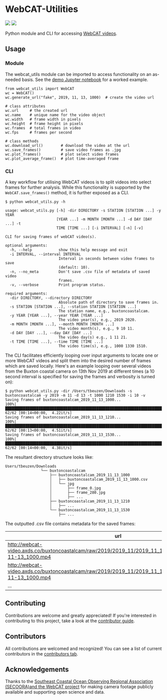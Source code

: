 # WebCAT-Utilities

![](https://img.shields.io/badge/-UNCG-blue)
![](https://img.shields.io/badge/-DAISY-yellow)

Python module and CLI for accessing [WebCAT videos](https://secoora.org/webcat/).

## Usage

### Module

The webcat_utils module can be imported to access functionality on an as-needed basis. See the [demo Jupyter notebook](notebooks/webcat_utils_demo.ipynb) for a worked example.

```{python}
from webcat_utils import WebCAT
wc = WebCAT()
wc.generate_url("fake", 2019, 11, 13, 1000)  # create the video url

# class attributes
wc.url     # the created url
wc.name    # unique name for the video object
wc.width   # frame width in pixels
wc.height  # frame height in pixels
wc.frames  # total frames in video
wc.fps     # frames per second

# class methods
wc.download_url()        # download the video at the url
wc.save_frames()         # save video frames as .jpg
wc.plot_frames()         # plot select video frames
wc.plot_average_frame()  # plot time-averaged frame
```

### CLI

A key workflow for utilising WebCAT videos is to split videos into select frames for further analysis. While this functionality is supported by the `WebCAT.save_frames()` method, it is further exposed as a CLI.

```{sh}
$ python webcat_utils.py -h

usage: webcat_utils.py [-h] -dir DIRECTORY -s STATION [STATION ...] -y YEAR
                       [YEAR ...] -m MONTH [MONTH ...] -d DAY [DAY ...] -t
                       TIME [TIME ...] [-i INTERVAL] [-n] [-v]

CLI for saving frames of webCAT video(s).

optional arguments:
  -h, --help            show this help message and exit
  -i INTERVAL, --interval INTERVAL
                        Interval in seconds between video frames to save
                        (default: 10).
  -n, --no_meta         Don't save .csv file of metadata of saved video
                        frames.
  -v, --verbose         Print program status.

required arguments:
  -dir DIRECTORY, --directory DIRECTORY
                        Absolute path of directory to save frames in.
  -s STATION [STATION ...], --station STATION [STATION ...]
                        The station name, e.g., buxtoncoastalcam.
  -y YEAR [YEAR ...], --year YEAR [YEAR ...]
                        The video year(s), e.g., 2019 2020.
  -m MONTH [MONTH ...], --month MONTH [MONTH ...]
                        The video month(s), e.g., 9 10 11.
  -d DAY [DAY ...], --day DAY [DAY ...]
                        The video day(s) e.g., 1 11 21.
  -t TIME [TIME ...], --time TIME [TIME ...]
                        The video time(s), e.g., 1000 1330 1510.
```

The CLI facilitates efficiently looping over input arguments to locate one or more WebCAT videos and split them into the desired number of frames which are saved locally. Here's an example looping over several videos from the Buxton coastal camera on 13th Nov 2019 at different times (a 10 second interval is specified for saving the frames and verbosity is turned on):

```{sh}
$ python webcat_utils.py -dir /Users/tbeuzen/Downloads -s buxtoncoastalcam -y 2019 -m 11 -d 13 -t 1000 1210 1530 -i 10 -v
Saving frames of buxtoncoastalcam_2019_11_13_1000...
100%|███████████████████████████████████████████████████████████████████████████████| 62/62 [00:14<00:00,  4.22it/s]
Saving frames of buxtoncoastalcam_2019_11_13_1210...
100%|███████████████████████████████████████████████████████████████████████████████| 62/62 [00:13<00:00,  4.51it/s]
Saving frames of buxtoncoastalcam_2019_11_13_1530...
100%|███████████████████████████████████████████████████████████████████████████████| 62/62 [00:14<00:00,  4.38it/s]
```

The resultant directory structure looks like:

```{sh}
Users/tbeuzen/Downloads
                └── buxtoncoastalcam
                    ├── buxtoncoastalcam_2019_11_13_1000
                    │   ├── buxtoncoastalcam_2019_11_13_1000.csv
                    │   └── jpg
                    │       ├── frame_0.jpg
                    │       ├── frame_280.jpg
                    │       ├── ...
                    ├── buxtoncoastalcam_2019_11_13_1210
                    │   ├── ...
                    └── buxtoncoastalcam_2019_11_13_1530
                        ├── ...
```

The outputted .csv file contains metadata for the saved frames:

| url        | name           | frame  | path|
| ------------- |-------------| -----|---|
|http://webcat-video.axds.co/buxtoncoastalcam/raw/2019/2019_11/2019_11_13/buxtoncoastalcam.2019-11-13_1000.mp4|buxtoncoastalcam_2019_11_13_1000|0|/Users/tbeuzen/Downloads/buxtoncoastalcam/buxtoncoastalcam_2019_11_13_1000/jpg/frame_0.jpg|
|http://webcat-video.axds.co/buxtoncoastalcam/raw/2019/2019_11/2019_11_13/buxtoncoastalcam.2019-11-13_1000.mp4|buxtoncoastalcam_2019_11_13_1000|280|/Users/tbeuzen/Downloads/buxtoncoastalcam/buxtoncoastalcam_2019_11_13_1000/jpg/frame_280.jpg|
|...|...|...|...|

## Contributing

Contributions are welcome and greatly appreciated! If you're interested in contributing to this project, take a look at the [contributor guide](docs/CONTRIBUTING.md).

## Contributors

All contributions are welcomed and recognized! You can see a list of current contributors in the [contributors tab](https://github.com/UNCG-DAISY/WebCAT-Utilities/graphs/contributors).

## Acknowledgements

Thanks to the [Southeast Coastal Ocean Observing Regional Association (SECOORA)and the WebCAT project](https://secoora.org/webcat/) for making camera footage publicly available and supporting open science and data.
